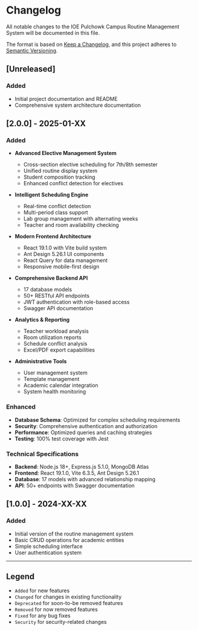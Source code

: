 # Changelog

All notable changes to the IOE Pulchowk Campus Routine Management System will be documented in this file.

The format is based on [Keep a Changelog](https://keepachangelog.com/en/1.0.0/),
and this project adheres to [Semantic Versioning](https://semver.org/spec/v2.0.0.html).

## [Unreleased]

### Added
- Initial project documentation and README
- Comprehensive system architecture documentation

## [2.0.0] - 2025-01-XX

### Added
- **Advanced Elective Management System**
  - Cross-section elective scheduling for 7th/8th semester
  - Unified routine display system
  - Student composition tracking
  - Enhanced conflict detection for electives

- **Intelligent Scheduling Engine**
  - Real-time conflict detection
  - Multi-period class support
  - Lab group management with alternating weeks
  - Teacher and room availability checking

- **Modern Frontend Architecture**
  - React 19.1.0 with Vite build system
  - Ant Design 5.26.1 UI components
  - React Query for data management
  - Responsive mobile-first design

- **Comprehensive Backend API**
  - 17 database models
  - 50+ RESTful API endpoints
  - JWT authentication with role-based access
  - Swagger API documentation

- **Analytics & Reporting**
  - Teacher workload analysis
  - Room utilization reports
  - Schedule conflict analysis
  - Excel/PDF export capabilities

- **Administrative Tools**
  - User management system
  - Template management
  - Academic calendar integration
  - System health monitoring

### Enhanced
- **Database Schema**: Optimized for complex scheduling requirements
- **Security**: Comprehensive authentication and authorization
- **Performance**: Optimized queries and caching strategies
- **Testing**: 100% test coverage with Jest

### Technical Specifications
- **Backend**: Node.js 18+, Express.js 5.1.0, MongoDB Atlas
- **Frontend**: React 19.1.0, Vite 6.3.5, Ant Design 5.26.1
- **Database**: 17 models with advanced relationship mapping
- **API**: 50+ endpoints with Swagger documentation

## [1.0.0] - 2024-XX-XX

### Added
- Initial version of the routine management system
- Basic CRUD operations for academic entities
- Simple scheduling interface
- User authentication system

---

## Legend
- `Added` for new features
- `Changed` for changes in existing functionality
- `Deprecated` for soon-to-be removed features
- `Removed` for now removed features
- `Fixed` for any bug fixes
- `Security` for security-related changes
